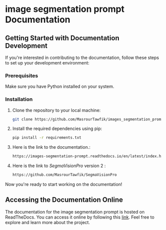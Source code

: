 # image segmentation prompt Documentation

## Getting Started with Documentation Development

If you're interested in contributing to the documentation, follow these steps to set up your development environment:

### Prerequisites

Make sure you have Python installed on your system.

### Installation

1. Clone the repository to your local machine:


   ```bash
   git clone https://github.com/MasrourTawfik/images_segmentation_prompt.git
   ```

2. Install the required dependencies using pip:


   ```bash
   pip install -r requirements.txt
   ```
3. Here is the link to the documentation.:

   ```bash
   https://images-segmentation-prompt.readthedocs.io/en/latest/index.html
   ```

4. Here is the link to *SegmaVisionPro* version 2 :

   ```bash
   https://github.com/MasrourTawfik/SegmaVisionPro
   ```
Now you're ready to start working on the documentation!




## Accessing the Documentation Online

The documentation for the image segmentation prompt  is hosted on ReadTheDocs. You can access it online by following this [link](https://images-segmentation-prompt.readthedocs.io/en/latest/index.html). Feel free to explore and learn more about the project.
